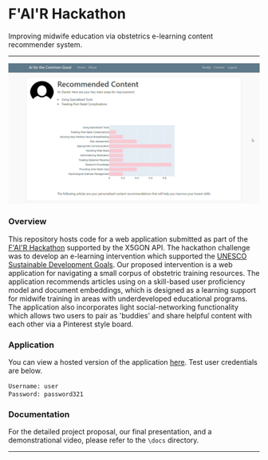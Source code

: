 # F'AI'R Hackathon

Improving midwife education via obstetrics e-learning content recommender system.

---

![](https://raw.githubusercontent.com/christianj6/hackathon-paris-obstetrics/master/docs/image.png)

### Overview

This repository hosts code for a web application submitted as part of the [F'AI'R Hackathon](https://www.x5gon.org/2020/day-2-the-x5gon-hackathon-winners/) supported by the X5GON API. The hackathon challenge was to develop an e-learning intervention which supported the [UNESCO Sustainable Development Goals](https://en.unesco.org/sustainabledevelopmentgoals). Our proposed intervention is a web application for navigating a small corpus of obstetric training resources. The application recommends articles using on a skill-based user proficiency model and document embeddings, which is designed as a learning support for midwife training in areas with underdeveloped educational programs. The application also incorporates light social-networking functionality which allows two users to pair as 'buddies' and share helpful content with each other via a Pinterest style board. 

### Application

You can view a hosted version of the application [here](https://hackathon.christianalbertjohnson.com/). Test user credentials are below.

```
Username: user
Password: password321
```

### Documentation

For the detailed project proposal, our final presentation, and a demonstrational video, please refer to the ```\docs``` directory.

---

